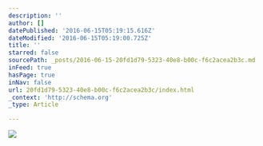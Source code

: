 ```yaml
---
description: ''
author: []
datePublished: '2016-06-15T05:19:15.616Z'
dateModified: '2016-06-15T05:19:00.725Z'
title: ''
starred: false
sourcePath: _posts/2016-06-15-20fd1d79-5323-40e8-b00c-f6c2acea2b3c.md
inFeed: true
hasPage: true
inNav: false
url: 20fd1d79-5323-40e8-b00c-f6c2acea2b3c/index.html
_context: 'http://schema.org'
_type: Article

---
```

![](https://the-grid-user-content.s3-us-west-2.amazonaws.com/167136f8-e50c-4007-b686-7664ed9d7974.jpg)